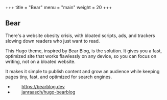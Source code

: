 +++
title = "Bear"
menu = "main"
weight = 20
+++

## Bear

There's a website obesity crisis, with bloated scripts, ads, and trackers slowing down readers who just want to read.

This Hugo theme, inspired by Bear Blog, is the solution. It gives you a fast, optimized site that works flawlessly on any device, so you can focus on writing, not on a bloated website.

It makes it simple to publish content and grow an audience while keeping pages tiny, fast, and optimized for search engines.

<ul>
<li><img src="/icons/web-application.svg" width="17" height="17" style="vertical-align:text-bottom;margin-right:6px;" /> <a href="https://bearblog.dev">https://bearblog.dev</a></li>
<li><img src="/icons/github.svg" width="17" height="17" style="vertical-align:text-bottom;margin-right:6px;" /> <a href="https://github.com/janraasch/hugo-bearblog">janraasch/hugo-bearblog</a></li>
</ul>
